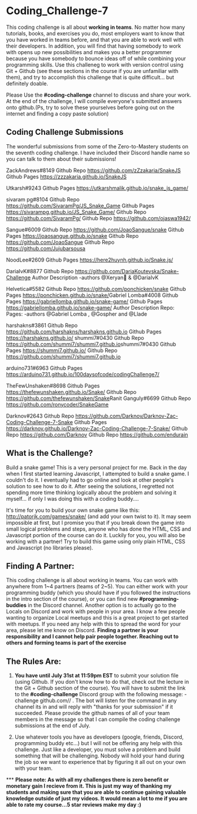 # Coding_Challenge-7

This coding challenge is all about **working in teams**. No matter how many tutorials, books, and exercises you do, most employers want to know that you have worked in teams before, and that you are able to work well with their developers. In addition, you will find that having somebody to work with opens up new possibilities and makes you a better programmer because you have somebody to bounce ideas off of while combining your programming skills. Use this challeneg to work with version control using Git + Github (see these sections in the course if you are unfamiliar with them), and try to accomplish this challenge that is quite difficult... but definitely doable.

Please Use the **#coding-challenge** channel to discuss and share your work. At the end of the challenge, I will compile everyone's submitted answers onto github.(Ps, try to solve these yourselves before going out on the internet and finding a copy paste solution)

## Coding Challenge Submissions
The wonderful submissions from some of the Zero-to-Mastery students on the seventh coding challenge. I have included their Discord handle name so you can talk to them about their submissions!

ZackAndrews#8149
Github Repo
https://github.com/zZzakaria/SnakeJS
Github Pages
https://zzzakaria.github.io/SnakeJS
​

Utkarsh#9243
Github Pages
https://utkarshmalik.github.io/snake_js_game/

sivaram pg#8104
Github Repo
https://github.com/SivaramPg/JS_Snake_Game
Github Pages
https://sivarampg.github.io/JS_Snake_Game/
Github Repo
https://github.com/SivaramPg/
Github Repo
https://github.com/ojaswa1942/

Sangue#6009
Github Repo
https://github.com/JoaoSangue/snake
Github Pages
https://joaosangue.github.io/snake
Github Repo
https://github.com/JoaoSangue
Github Repo
https://github.com/Jujubarsousa

NoodLee#2609
Github Pages
https://here2huynh.github.io/Snake.js/

DariaIvK#8877
Github Repo
https://github.com/DariaKoutevska/Snake-Challenge
Author Description
-authors @Xeryan🐜 & @DariaIvK

Helvetica#5582
Github Repo
https://github.com/ponchicken/snake
Github Pages
https://ponchicken.github.io/snake/
​
Gabriel Lomba#4008
Github Pages
https://gabriellomba.github.io/snake-game/
Github Pages
https://gabriellomba.github.io/snake-game/
Author Description
Repo: Pages: -authors @Gabriel Lomba , @Gospher and @Llade

harshakns#3861
Github Repo
https://github.com/harshakns/harshakns.github.io
Github Pages
https://harshakns.github.io/
​
shummi7#0430
Github Repo
https://github.com/shummi7/shummi7.github.io
​
shummi7#0430
Github Pages
https://shummi7.github.io/
Github Repo
https://github.com/shummi7/shummi7.github.io

arduino731#6963
Github Pages
https://arduino731.github.io/100daysofcode/codingChallenge7/

TheFewUnshaken#8698
Github Pages
https://thefewunshaken.github.io/Snake/
Github Repo
https://github.com/thefewunshaken/Snake
​
Ranit Ganguly#6699
Github Repo
https://github.com/ronycoder/SnakeGame

Darknov#2643
Github Repo
https://github.com/Darknov/Darknov-Zac-Coding-Challenge-7-Snake
Github Pages
https://darknov.github.io/Darknov-Zac-Coding-Challenge-7-Snake/
Github Repo
https://github.com/Darknov
Github Repo
https://github.com/endurain


## What is the Challenge?

Build a snake game! This is a very personal project for me. Back in the day when I first started learning Javascript, I attempted to build a snake game. I couldn't do it. I eventually had to go online and look at other people's solution to see how to do it. After seeing the solutions, I regretted not spending more time thinking logically about the problem and solving it myself... if only I was doing this with a coding buddy....

It's time for you to build your own snake game like this: http://patorjk.com/games/snake/ (and add your own twist to it). It may seem impossible at first, but I promise you that if you break down the game into small logical problems and steps, anyone who has done the HTML, CSS and Javascript portion of the course can do it. Luckily for you, you will also be working with a partner! Try to build this game using only plain HTML, CSS and Javascript (no libraries please). 

## Finding A Partner:

This coding challenge is all about working in teams. You can work with anywhere from 1~4 partners (teams of 2~5). You can either work with your programming buddy (which you should have if you followed the instructions in the intro section of the course), or you can find new **#programming-buddies** in the Discord channel. Another option is to actually go to the Locals on Discord and work with people in your area. I know a few people wanting to organize Local meetups and this is a great project to get started with meetups. If you need any help with this to spread the word for your area, please let me know on Discord. **Finding a partner is your responsibility and I cannot help pair people together. Reaching out to others and forming teams is part of the exercise**

## The Rules Are:

1. **You have until July 31st at 11:59pm EST** to submit your solution file (using Github. If you don't know how to do that, check out the lecture in the Git + Github section of the course). You will have to submit the link to the **#coding-challenge** Discord group with the following message:  -challenge github.com/<username>/<repo> . The bot will listen for the command in any channel its in and will reply with "thanks for your submission" if it succeeded. Please provide the github names of all of your team members in the message so that I can compile the coding challenge submissions at the end of July.  

2. Use whatever tools you have as developers (google, friends, Discord, programming buddy etc...) but I will not be offering any help with this challenge. Just like a developer, you must solve a problem and build something that will be challenging. Nobody will hold your hand during the job so we want to experience that by figuring it all out on your own with your team. 

*** **Please note: As with all my challenges there is zero benefit or monetary gain I recieve from it. This is just my way of thanking my students and making sure that you are able to continue gaining valuable knowledge outside of just my videos. It would mean a lot to me if you are able to rate my course...5 star reviews make my day :)**

